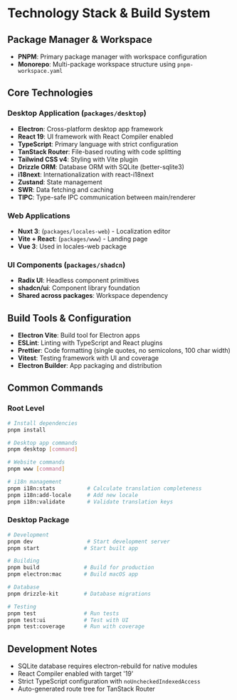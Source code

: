 # Technology Stack & Build System

## Package Manager & Workspace
- **PNPM**: Primary package manager with workspace configuration
- **Monorepo**: Multi-package workspace structure using `pnpm-workspace.yaml`

## Core Technologies

### Desktop Application (`packages/desktop`)
- **Electron**: Cross-platform desktop app framework
- **React 19**: UI framework with React Compiler enabled
- **TypeScript**: Primary language with strict configuration
- **TanStack Router**: File-based routing with code splitting
- **Tailwind CSS v4**: Styling with Vite plugin
- **Drizzle ORM**: Database ORM with SQLite (better-sqlite3)
- **i18next**: Internationalization with react-i18next
- **Zustand**: State management
- **SWR**: Data fetching and caching
- **TIPC**: Type-safe IPC communication between main/renderer

### Web Applications
- **Nuxt 3**: (`packages/locales-web`) - Localization editor
- **Vite + React**: (`packages/www`) - Landing page
- **Vue 3**: Used in locales-web package

### UI Components (`packages/shadcn`)
- **Radix UI**: Headless component primitives
- **shadcn/ui**: Component library foundation
- **Shared across packages**: Workspace dependency

## Build Tools & Configuration
- **Electron Vite**: Build tool for Electron apps
- **ESLint**: Linting with TypeScript and React plugins
- **Prettier**: Code formatting (single quotes, no semicolons, 100 char width)
- **Vitest**: Testing framework with UI and coverage
- **Electron Builder**: App packaging and distribution

## Common Commands

### Root Level
```bash
# Install dependencies
pnpm install

# Desktop app commands
pnpm desktop [command]

# Website commands  
pnpm www [command]

# i18n management
pnpm i18n:stats          # Calculate translation completeness
pnpm i18n:add-locale     # Add new locale
pnpm i18n:validate       # Validate translation keys
```

### Desktop Package
```bash
# Development
pnpm dev                 # Start development server
pnpm start              # Start built app

# Building
pnpm build              # Build for production
pnpm electron:mac       # Build macOS app

# Database
pnpm drizzle-kit        # Database migrations

# Testing
pnpm test               # Run tests
pnpm test:ui            # Test with UI
pnpm test:coverage      # Run with coverage
```

## Development Notes
- SQLite database requires electron-rebuild for native modules
- React Compiler enabled with target '19'
- Strict TypeScript configuration with `noUncheckedIndexedAccess`
- Auto-generated route tree for TanStack Router